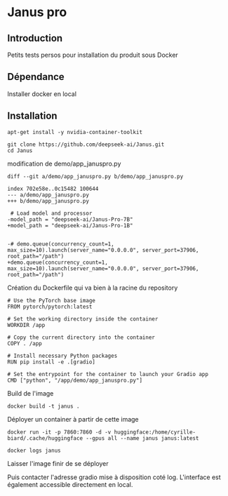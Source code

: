 # Janus pro

## Introduction

Petits tests persos pour installation du produit sous Docker

## Dépendance

Installer docker en local

## Installation

```
apt-get install -y nvidia-container-toolkit

git clone https://github.com/deepseek-ai/Janus.git
cd Janus
```


modification de demo/app_januspro.py


```
diff --git a/demo/app_januspro.py b/demo/app_januspro.py

index 702e58e..0c15482 100644
--- a/demo/app_januspro.py
+++ b/demo/app_januspro.py
 
 # Load model and processor
-model_path = "deepseek-ai/Janus-Pro-7B"
+model_path = "deepseek-ai/Janus-Pro-1B"


-# demo.queue(concurrency_count=1, max_size=10).launch(server_name="0.0.0.0", server_port=37906, root_path="/path")
+demo.queue(concurrency_count=1, max_size=10).launch(server_name="0.0.0.0", server_port=37906, root_path="/path")

```


Création du Dockerfile qui va bien à la racine du repository


```
# Use the PyTorch base image
FROM pytorch/pytorch:latest

# Set the working directory inside the container
WORKDIR /app

# Copy the current directory into the container
COPY . /app

# Install necessary Python packages
RUN pip install -e .[gradio]

# Set the entrypoint for the container to launch your Gradio app
CMD ["python", "/app/demo/app_januspro.py"]
```

Build de l'image 

```
docker build -t janus . 
```

Déployer un container à partir de cette image


```
docker run -it -p 7860:7860 -d -v huggingface:/home/cyrille-biard/.cache/huggingface --gpus all --name janus janus:latest

docker logs janus
```

Laisser l'image finir de se déployer


Puis contacter l'adresse gradio mise à disposition coté log.
L'interface est également accessible directement en local.
